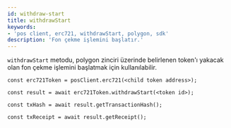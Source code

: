 ```yaml
---
id: withdraw-start
title: withdrawStart
keywords:
- 'pos client, erc721, withdrawStart, polygon, sdk'
description: 'Fon çekme işlemini başlatır.'
---
```


`withdrawStart` metodu, polygon zinciri üzerinde belirlenen token'ı yakacak olan fon çekme işlemini başlatmak için kullanılabilir.

```
const erc721Token = posClient.erc721(<child token address>);

const result = await erc721Token.withdrawStart(<token id>);

const txHash = await result.getTransactionHash();

const txReceipt = await result.getReceipt();

```
